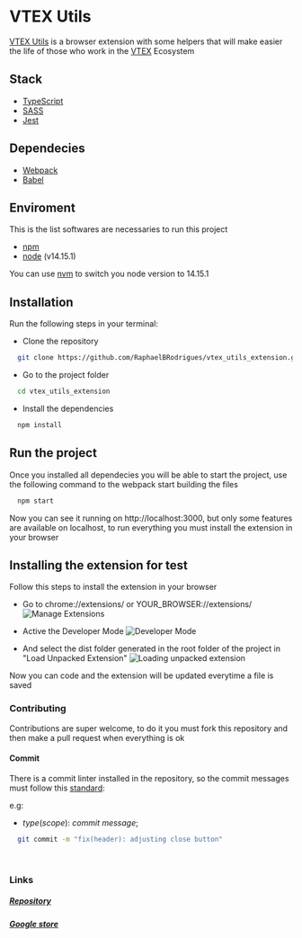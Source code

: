 
# VTEX Utils

[VTEX Utils]("http://vtex.raphaelbr.dev/") is a browser extension with some helpers that will make easier the life of those who work in the [VTEX](https://vtex.com/) Ecosystem

## Stack
* [TypeScript]("https://www.typescriptlang.org/")
* [SASS](https://sass-lang.com/)
* [Jest]("https://jestjs.io/pt-BR/")

## Dependecies
* [Webpack](https://webpack.js.org/)
* [Babel](https://babeljs.io/)

## Enviroment
This is the list softwares are necessaries to run this project
* [npm](https://www.npmjs.com/)
* [node](https://nodejs.org/en/) (v14.15.1)

You can use [nvm](https://github.com/nvm-sh/nvm) to switch you node version to 14.15.1 
 
## Installation
Run the following steps in your terminal:

* Clone the repository
```sh
  git clone https://github.com/RaphaelBRodrigues/vtex_utils_extension.git
```

* Go to the project folder
```sh
  cd vtex_utils_extension
```

* Install the dependencies
```sh
  npm install
```

## Run the project
Once you installed all dependecies you will be able to start the project, use the following command to the webpack start building the files

```sh
  npm start
```

Now you can see it running on http://localhost:3000, but only some features are available on localhost, to run everything you must install the extension in your browser

## Installing the extension for test
Follow this steps to install the extension in your browser

* Go to chrome://extensions/ or YOUR_BROWSER://extensions/
![Manage Extensions](https://raw.githubusercontent.com/RaphaelBRodrigues/vtex_utils_extension/master/docs/images/manage_extensions.png)

* Active the Developer Mode
![Developer Mode](https://raw.githubusercontent.com/RaphaelBRodrigues/vtex_utils_extension/master/docs/images/developer_mode.png)

* And select the dist folder generated in the root folder of the project in "Load Unpacked Extension" 
![Loading unpacked extension](https://raw.githubusercontent.com/RaphaelBRodrigues/vtex_utils_extension/master/docs/images/installed_extension.png)

Now you can code and the extension will be updated everytime a file is saved

### Contributing
Contributions are super welcome, to do it you must fork this repository and then make a pull request when everything is ok

#### Commit

 There is a commit linter installed in the repository, so the commit messages must follow this [standard](https://github.com/conventional-changelog/commitlint/#what-is-commitlint):

 e.g:

* *type*(*scope*): *commit message*;

```sh
  git commit -m "fix(header): adjusting close button"
```

<br>

### Links


##### [Repository](https://github.com/RaphaelBRodrigues/vtex_utils_extension)

##### [Google store](https://chrome.google.com/webstore/detail/vtex-utils/pbeccppphodgankmbikfdlodceghmmgo)